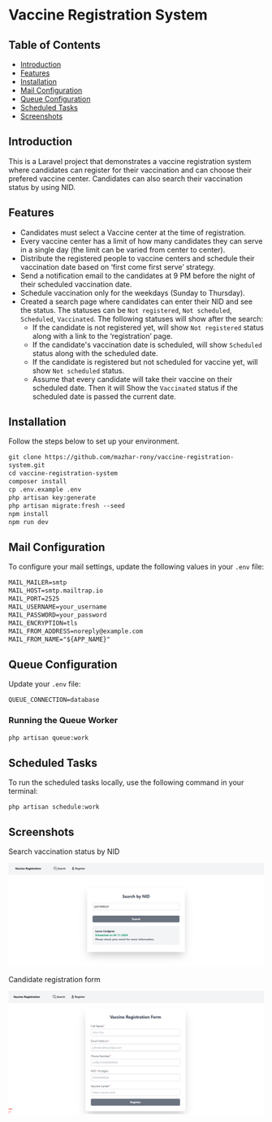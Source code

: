 # Vaccine Registration System

## Table of Contents
- [Introduction](#introduction)
- [Features](#Features)
- [Installation](#installation)
- [Mail Configuration](#mail-configuration)
- [Queue Configuration](#queue-configuration)
- [Scheduled Tasks](#scheduled-tasks)
- [Screenshots](#Screenshots)

## Introduction
This is a Laravel project that demonstrates a vaccine registration system where candidates can register for their vaccination and can choose their prefered vaccine center. Candidates can also search their vaccination status by using NID.

## Features
- Candidates must select a Vaccine center at the time of registration.
- Every vaccine center has a limit of how many candidates they can serve in a single day (the limit can be varied from center to center).
- Distribute the registered people to vaccine centers and schedule their vaccination date based on ‘first come first serve’ strategy.
- Send a notification email to the candidates at 9 PM before the night of their scheduled vaccination date.
- Schedule vaccination only for the weekdays (Sunday to Thursday).
- Created a search page where candidates can enter their NID and see the status. The statuses can be `Not registered`, `Not scheduled`, `Scheduled`, `Vaccinated`. The following statuses will show after the search:
    - If the candidate is not registered yet, will show `Not registered` status along with a link to the ‘registration’ page.
    - If the candidate's vaccination date is scheduled, will show `Scheduled` status along with the scheduled date.
    - If the candidate is registered but not scheduled for vaccine yet, will show `Not scheduled` status.
    - Assume that every candidate will take their vaccine on their scheduled date. Then it will Show the `Vaccinated` status if the scheduled date is passed the current date.


## Installation

Follow the steps below to set up your environment.

    
    git clone https://github.com/mazhar-rony/vaccine-registration-system.git
    cd vaccine-registration-system
    composer install
    cp .env.example .env
    php artisan key:generate
    php artisan migrate:fresh --seed
    npm install
    npm run dev
    

## Mail Configuration

To configure your mail settings, update the following values in your `.env` file:

    
    MAIL_MAILER=smtp
    MAIL_HOST=smtp.mailtrap.io
    MAIL_PORT=2525
    MAIL_USERNAME=your_username
    MAIL_PASSWORD=your_password
    MAIL_ENCRYPTION=tls
    MAIL_FROM_ADDRESS=noreply@example.com
    MAIL_FROM_NAME="${APP_NAME}"
    

## Queue Configuration

Update your `.env` file:

    
    QUEUE_CONNECTION=database
    

### Running the Queue Worker

    
    php artisan queue:work
    

## Scheduled Tasks

To run the scheduled tasks locally, use the following command in your terminal:

    
    php artisan schedule:work
    

## Screenshots

Search vaccination status by NID

![Search status](screenshots/search.png)

Candidate registration form

![Registration form](screenshots/register.png)


